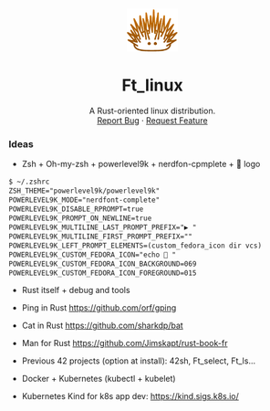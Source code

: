 <br />
<p align="center">
  <a href="https://github.com/Ant0wan/Ft_linux">
    <img src="logo.png.png" alt="Logo" width="90" height="75">
  </a>
     <h1 align="center">Ft_linux</h1>
  <p align="center">
    A Rust-oriented linux distribution. 
    <br />
    <a href="https://github.com/Ant0wan/Ft_linux/issues">Report Bug</a>
    ·
    <a href="https://github.com/Ant0wan/Ft_linux/issues">Request Feature</a>
  </p>
</p>


### Ideas

- Zsh + Oh-my-zsh + powerlevel9k + nerdfon-cpmplete +  logo

```shell=
$ ~/.zshrc
ZSH_THEME="powerlevel9k/powerlevel9k"
POWERLEVEL9K_MODE="nerdfont-complete"
POWERLEVEL9K_DISABLE_RPROMPT=true
POWERLEVEL9K_PROMPT_ON_NEWLINE=true
POWERLEVEL9K_MULTILINE_LAST_PROMPT_PREFIX="▶ "
POWERLEVEL9K_MULTILINE_FIRST_PROMPT_PREFIX=""
POWERLEVEL9K_LEFT_PROMPT_ELEMENTS=(custom_fedora_icon dir vcs)
POWERLEVEL9K_CUSTOM_FEDORA_ICON="echo  "
POWERLEVEL9K_CUSTOM_FEDORA_ICON_BACKGROUND=069
POWERLEVEL9K_CUSTOM_FEDORA_ICON_FOREGROUND=015
```

- Rust itself + debug and tools

- Ping in Rust
https://github.com/orf/gping

- Cat in Rust
https://github.com/sharkdp/bat

- Man for Rust
https://github.com/Jimskapt/rust-book-fr

- Previous 42 projects (option at install): 42sh, Ft_select, Ft_ls...

- Docker + Kubernetes (kubectl + kubelet)

- Kubernetes Kind for k8s app dev: https://kind.sigs.k8s.io/
